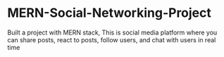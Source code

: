 # MERN-Social-Networking-Project
Built a project with MERN stack, This is social media platform where you can share posts, react to posts, follow users, and chat with users in real time
